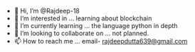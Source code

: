 - 👋 Hi, I’m @Rajdeep-18
- 👀 I’m interested in ... learning about blockchain
- 🌱 I’m currently learning ... the language python in depth
- 💞️ I’m looking to collaborate on ... not planned.
- 📫 How to reach me ... email- rajdeepdutta639@gmail.com

<!---
Rajdeep-18/Rajdeep-18 is a ✨ special ✨ repository because its `README.md` (this file) appears on your GitHub profile.
You can click the Preview link to take a look at your changes.
--->

